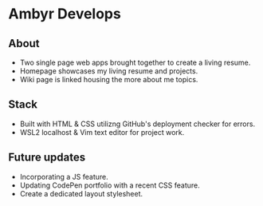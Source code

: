 # Ambyr Develops

## About

- Two single page web apps brought together to create a living resume.
- Homepage showcases my living resume and projects.
- Wiki page is linked housing the more about me topics.

## Stack

- Built with HTML & CSS utilizng GitHub's deployment checker for errors.
- WSL2 localhost & Vim text editor for project work.

## Future updates 

- Incorporating a JS feature.
- Updating CodePen portfolio with a recent CSS feature.
- Create a dedicated layout stylesheet.
